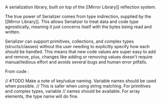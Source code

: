 A serialization library, built on top of the [[Mirror Library]] reflection system.

The true power of Serializer comes from type indirection, supplied by the [[Mirror Library]]. This allows Serializer to treat data and code type agnostically, meaning it just concerns itself with the bytes being read and written.

Serializer can support primitives, collections, and complex types (structs/classes) without the user needing to explicitly specify how each should be handled. This means that new code values are super easy to add and remove, plus, changes like adding or removing values doesn't require manual/tedious effort and avoids several bugs and human error pitfalls.

From code :

// #TODO Make a note of key/value naming. Variable names should be used when possible.
// This is safer when using string matching. For primitives and complex types, variable
// names should be available. For array elements, the type name will do fine.